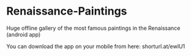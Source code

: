 # Renaissance-Paintings
Huge offline gallery of the most famous paintings in the Renaissance (android app)

You can download the app on your mobile from here: shorturl.at/ewIU1
